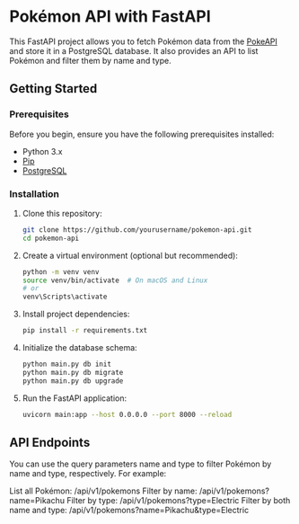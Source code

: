 # Pokémon API with FastAPI

This FastAPI project allows you to fetch Pokémon data from the [PokeAPI](https://pokeapi.co/) and store it in a PostgreSQL database. It also provides an API to list Pokémon and filter them by name and type.

## Getting Started

### Prerequisites

Before you begin, ensure you have the following prerequisites installed:

- Python 3.x
- [Pip](https://pip.pypa.io/en/stable/installation/)
- [PostgreSQL](https://www.postgresql.org/download/)

### Installation

1. Clone this repository:

   ```bash
   git clone https://github.com/yourusername/pokemon-api.git
   cd pokemon-api
2. Create a virtual environment (optional but recommended):
    ```bash
    python -m venv venv
    source venv/bin/activate  # On macOS and Linux
    # or
    venv\Scripts\activate

3. Install project dependencies:
    ```bash
    pip install -r requirements.txt


4. Initialize the database schema:
    ```bash
    python main.py db init
    python main.py db migrate
    python main.py db upgrade

5. Run the FastAPI application:

    ```bash
   uvicorn main:app --host 0.0.0.0 --port 8000 --reload

## API Endpoints


You can use the query parameters name and type to filter Pokémon by name and type, respectively. For example:

List all Pokémon: /api/v1/pokemons
Filter by name: /api/v1/pokemons?name=Pikachu
Filter by type: /api/v1/pokemons?type=Electric
Filter by both name and type: /api/v1/pokemons?name=Pikachu&type=Electric